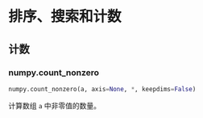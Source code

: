 # 排序、搜索和计数

## 计数

### numpy.count_nonzero

```python
numpy.count_nonzero(a, axis=None, *, keepdims=False)
```

计算数组 `a` 中非零值的数量。


